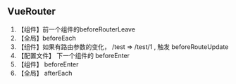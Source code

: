 ## VueRouter
1. 【组件】前一个组件的beforeRouterLeave
2. 【全局】beforeEach
3. 【组件】如果有路由参数的变化， /test => /test/1 , 触发 beforeRouteUpdate
4. 【配置文件】 下一个组件的 beforeEnter
5. 【组件】 beforeEnter
6. 【全局】 afterEach